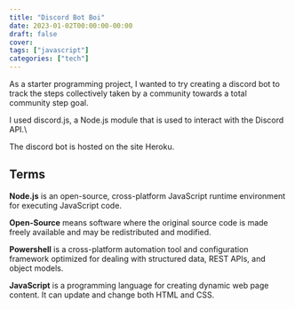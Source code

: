 ```yaml
---
title: "Discord Bot Boi"
date: 2023-01-02T00:00:00-00:00
draft: false
cover:
tags: ["javascript"]
categories: ["tech"]
---
```


As a starter programming project, I wanted to try creating a discord bot to track the steps collectively taken by a community towards a total community step goal.

I used discord.js, a Node.js module that is used to interact with the Discord API.\

The discord bot is hosted on the site Heroku.

## Terms

**Node.js** is an open-source, cross-platform JavaScript runtime environment for executing JavaScript code.

**Open-Source** means software where the original source code is made freely available and may be redistributed and modified.

**Powershell** is a cross-platform automation tool and configuration framework optimized for dealing with structured data, REST APIs, and object models.

**JavaScript** is a programming language for creating dynamic web page content. It can update and change both HTML and CSS.

